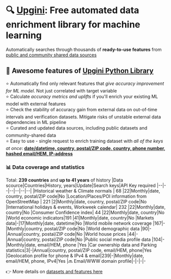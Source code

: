<!-- # 🔍 [Upgini](https://upgini.com): Low-code Feature search and enrichment library for machine learning  
Automatically searches through thousands of **ready-to-use features** from [public and community shared data sources](https://upgini.com/#data_sources)  
and enriches your training dataset with relevant external features -->
# 🔍 [Upgini](https://upgini.com): Free automated data enrichment library for machine learning  
Automatically searches through thousands of **ready-to-use features** from [public and community shared data sources](https://upgini.com/#data_sources)

## 🚀 Awesome features of [Upgini Python Library](https://github.com/upgini/upgini)
⭐️ Automatically find only relevant features that *give accuracy improvement for ML model*. Not just correlated with target variable   
⭐️ Calculate *accuracy metrics and uplifts* if you'll enrich your existing ML model with external features   
⭐️ Check the stability of accuracy gain from external data on out-of-time intervals and verification datasets. Mitigate risks of unstable external data dependencies in ML pipeline   
⭐️ Curated and updated data sources, including public datasets and community-shared data  
⭐️ Easy to use - single request to enrich training dataset with *all of the keys at once*: [**date/datetime, country, postal/ZIP code, country, phone number, hashed email/HEM, IP-address**](https://github.com/upgini/upgini#-search-key-types-we-support-more-to-come)   

### 📊 Data coverage and statistics
Total: **239 countries** and **up to 41 years** of history
|Data scource|Countries|History, years|Update|Search keys|API Key required
|--|--|--|--|--|--|
|Historical weather & Climate normals | 68 |22|Monthly|date, country, postal/ZIP code|No
|Location/Places/POI information from OpenStreetMap | 221 |2|Monthly|date, country, postal/ZIP code|No
|International holidays & events, Workweek calendar| 232 |22|Monthly|date, country|No
|Consumer Confidence index| 44 |22|Monthly|date, country|No
|World economic indicators|191 |41|Monthly|date, country|No
|Markets data|-|17|Monthly|date, datetime|No
|World mobile network coverage |167|-|Monthly|country, postal/ZIP code|No
|World demographic data |90|-|Annual|country, postal/ZIP code|No
|World house prices |44|-|Annual|country, postal/ZIP code|No
|Public social media profile data |104|-|Monthly|date, email/HEM, phone |Yes
|Car ownership data and Parking statistics|3|-|Annual|country, postal/ZIP code, email/HEM, phone|Yes
|Geolocation profile for phone & IPv4 & email|239|-|Monthly|date, email/HEM, phone, IPv4|Yes
|🔜 Email/WWW domain profile|-|-|-|-


👉 More details on [datasets and features here](https://upgini.com/#data_sources)
 
